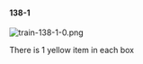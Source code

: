 #### 138-1
![train-138-1-0.png](https://github.com/lil-lab/nlvr/raw/master/nlvr/train/images/70/train-138-1-0.png "train-138-1-0.png")

There is 1 yellow item in each box